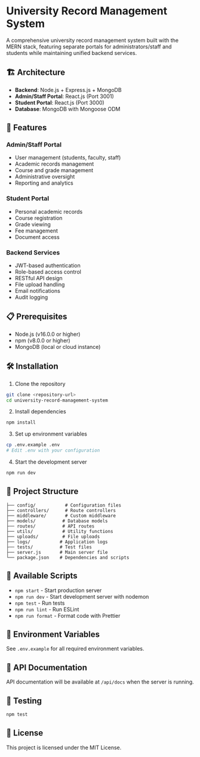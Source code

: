 # University Record Management System

A comprehensive university record management system built with the MERN stack, featuring separate portals for administrators/staff and students while maintaining unified backend services.

## 🏗️ Architecture

- **Backend**: Node.js + Express.js + MongoDB
- **Admin/Staff Portal**: React.js (Port 3001)
- **Student Portal**: React.js (Port 3000)
- **Database**: MongoDB with Mongoose ODM

## 🚀 Features

### Admin/Staff Portal
- User management (students, faculty, staff)
- Academic records management
- Course and grade management
- Administrative oversight
- Reporting and analytics

### Student Portal
- Personal academic records
- Course registration
- Grade viewing
- Fee management
- Document access

### Backend Services
- JWT-based authentication
- Role-based access control
- RESTful API design
- File upload handling
- Email notifications
- Audit logging

## 📋 Prerequisites

- Node.js (v16.0.0 or higher)
- npm (v8.0.0 or higher)
- MongoDB (local or cloud instance)

## 🛠️ Installation

1. Clone the repository
```bash
git clone <repository-url>
cd university-record-management-system
```

2. Install dependencies
```bash
npm install
```

3. Set up environment variables
```bash
cp .env.example .env
# Edit .env with your configuration
```

4. Start the development server
```bash
npm run dev
```

## 📁 Project Structure

```
├── config/           # Configuration files
├── controllers/      # Route controllers
├── middleware/       # Custom middleware
├── models/          # Database models
├── routes/          # API routes
├── utils/           # Utility functions
├── uploads/         # File uploads
├── logs/           # Application logs
├── tests/          # Test files
├── server.js       # Main server file
└── package.json    # Dependencies and scripts
```

## 🔧 Available Scripts

- `npm start` - Start production server
- `npm run dev` - Start development server with nodemon
- `npm test` - Run tests
- `npm run lint` - Run ESLint
- `npm run format` - Format code with Prettier

## 🔐 Environment Variables

See `.env.example` for all required environment variables.

## 📝 API Documentation

API documentation will be available at `/api/docs` when the server is running.

## 🧪 Testing

```bash
npm test
```

## 📄 License

This project is licensed under the MIT License.
